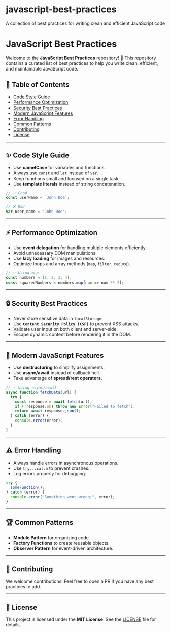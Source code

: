 # javascript-best-practices
A collection of best practices for writing clean and efficient JavaScript code

# JavaScript Best Practices

Welcome to the **JavaScript Best Practices** repository! 🚀 This repository contains a curated list of best practices to help you write clean, efficient, and maintainable JavaScript code.

## 📌 Table of Contents

- [Code Style Guide](#code-style-guide)
- [Performance Optimization](#performance-optimization)
- [Security Best Practices](#security-best-practices)
- [Modern JavaScript Features](#modern-javascript-features)
- [Error Handling](#error-handling)
- [Common Patterns](#common-patterns)
- [Contributing](#contributing)
- [License](#license)

---

## ✨ Code Style Guide
- Use **camelCase** for variables and functions.
- Always use `const` and `let` instead of `var`.
- Keep functions small and focused on a single task.
- Use **template literals** instead of string concatenation.

```js
// ✅ Good
const userName = `John Doe`;

// ❌ Bad
var user_name = "John Doe";
```

---

## ⚡ Performance Optimization
- Use **event delegation** for handling multiple elements efficiently.
- Avoid unnecessary DOM manipulations.
- Use **lazy loading** for images and resources.
- Optimize loops and array methods (`map`, `filter`, `reduce`).

```js
// ✅ Using map
const numbers = [1, 2, 3, 4];
const squaredNumbers = numbers.map(num => num ** 2);
```

---

## 🔒 Security Best Practices
- Never store sensitive data in `localStorage`.
- Use **`Content Security Policy (CSP)`** to prevent XSS attacks.
- Validate user input on both client and server-side.
- Escape dynamic content before rendering it in the DOM.

---

## 🚀 Modern JavaScript Features
- Use **destructuring** to simplify assignments.
- Use **async/await** instead of callback hell.
- Take advantage of **spread/rest operators**.

```js
// ✅ Using async/await
async function fetchData(url) {
  try {
    const response = await fetch(url);
    if (!response.ok) throw new Error("Failed to fetch");
    return await response.json();
  } catch (error) {
    console.error(error);
  }
}
```

---

## ⚠️ Error Handling
- Always handle errors in asynchronous operations.
- Use `try...catch` to prevent crashes.
- Log errors properly for debugging.

```js
try {
  someFunction();
} catch (error) {
  console.error("Something went wrong:", error);
}
```

---

## 🏆 Common Patterns
- **Module Pattern** for organizing code.
- **Factory Functions** to create reusable objects.
- **Observer Pattern** for event-driven architecture.

---

## 🤝 Contributing
We welcome contributions! Feel free to open a PR if you have any best practices to add.

---

## 📜 License
This project is licensed under the **MIT License**. See the [LICENSE](LICENSE) file for details.
